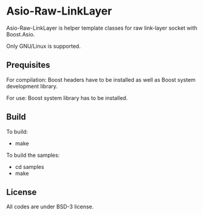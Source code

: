 # Asio-Raw-LinkLayer

Asio-Raw-LinkLayer is helper template classes for raw link-layer socket with
Boost.Asio.

Only GNU/Linux is supported.

## Prequisites

For compilation:
Boost headers have to be installed as well as Boost system development library.

For use:
Boost system library has to be installed.

## Build

To build:
* make

To build the samples:
* cd samples
* make

## License

All codes are under BSD-3 license.

